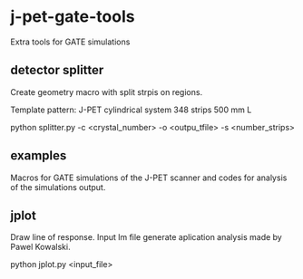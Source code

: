 # j-pet-gate-tools
Extra tools for GATE simulations

detector splitter
-----------------
Create geometry macro with split strpis on regions.

Template pattern: J-PET cylindrical system 348 strips 500 mm L

python splitter.py  -c <crystal_number> -o <outpu_tfile> -s <number_strips>

examples
--------
Macros for GATE simulations of the J-PET scanner and
codes for analysis of the simulations output.

jplot
-----
Draw line of response. Input lm file  generate aplication analysis made by Pawel Kowalski.

python jplot.py  <input_file>
